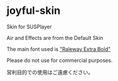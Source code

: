 # joyful-skin
Skin for SUSPlayer

Air and Effects are from the Default Skin

The main font used is ["Raleway Extra Bold"](http://https://fonts.google.com/specimen/Raleway "Raleway Extra Bold")

Please do not use for commercial purposes. 

営利目的での使用はご遠慮ください。
